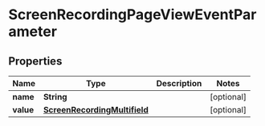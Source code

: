 
# ScreenRecordingPageViewEventParameter

## Properties
Name | Type | Description | Notes
------------ | ------------- | ------------- | -------------
**name** | **String** |  |  [optional]
**value** | [**ScreenRecordingMultifield**](ScreenRecordingMultifield.md) |  |  [optional]




